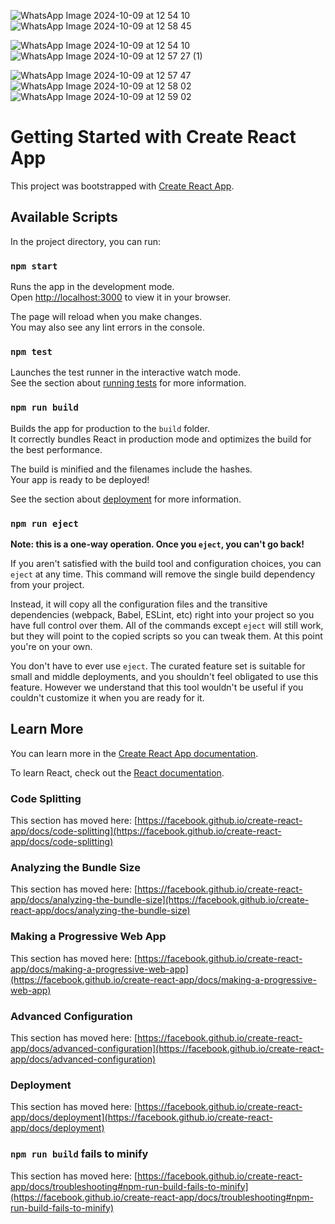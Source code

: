 ![WhatsApp Image 2024-10-09 at 12 54 10](https://github.com/user-attachments/assets/e9a60bb4-c92d-46da-aa7f-7d1f475ec064)
![WhatsApp Image 2024-10-09 at 12 58 45](https://github.com/user-attachments/assets/529cd6ac-7527-43d1-8fc2-4866ce1c7164)

![WhatsApp Image 2024-10-09 at 12 54 10](https://github.com/user-attachments/assets/e9a60bb4-c92d-46da-aa7f-7d1f475ec064)
![WhatsApp Image 2024-10-09 at 12 57 27 (1)](https://github.com/user-attachments/assets/e486ea6c-56c9-4592-80f7-0fa747cea35e)



![WhatsApp Image 2024-10-09 at 12 57 47](https://github.com/user-attachments/assets/27ae5759-cb6b-4d21-bffc-c6bf4f2cf17f)
![WhatsApp Image 2024-10-09 at 12 58 02](https://github.com/user-attachments/assets/a1001999-b016-4ac9-8c7e-6ecd9ad24a29)
![WhatsApp Image 2024-10-09 at 12 59 02](https://github.com/user-attachments/assets/9e1b729a-5bad-4d6f-8faa-f1f4d5c87594)
# Getting Started with Create React App

This project was bootstrapped with [Create React App](https://github.com/facebook/create-react-app).

## Available Scripts

In the project directory, you can run:

### `npm start`

Runs the app in the development mode.\
Open [http://localhost:3000](http://localhost:3000) to view it in your browser.

The page will reload when you make changes.\
You may also see any lint errors in the console.

### `npm test`

Launches the test runner in the interactive watch mode.\
See the section about [running tests](https://facebook.github.io/create-react-app/docs/running-tests) for more information.

### `npm run build`

Builds the app for production to the `build` folder.\
It correctly bundles React in production mode and optimizes the build for the best performance.

The build is minified and the filenames include the hashes.\
Your app is ready to be deployed!

See the section about [deployment](https://facebook.github.io/create-react-app/docs/deployment) for more information.

### `npm run eject`

**Note: this is a one-way operation. Once you `eject`, you can't go back!**

If you aren't satisfied with the build tool and configuration choices, you can `eject` at any time. This command will remove the single build dependency from your project.

Instead, it will copy all the configuration files and the transitive dependencies (webpack, Babel, ESLint, etc) right into your project so you have full control over them. All of the commands except `eject` will still work, but they will point to the copied scripts so you can tweak them. At this point you're on your own.

You don't have to ever use `eject`. The curated feature set is suitable for small and middle deployments, and you shouldn't feel obligated to use this feature. However we understand that this tool wouldn't be useful if you couldn't customize it when you are ready for it.

## Learn More

You can learn more in the [Create React App documentation](https://facebook.github.io/create-react-app/docs/getting-started).

To learn React, check out the [React documentation](https://reactjs.org/).

### Code Splitting

This section has moved here: [https://facebook.github.io/create-react-app/docs/code-splitting](https://facebook.github.io/create-react-app/docs/code-splitting)

### Analyzing the Bundle Size

This section has moved here: [https://facebook.github.io/create-react-app/docs/analyzing-the-bundle-size](https://facebook.github.io/create-react-app/docs/analyzing-the-bundle-size)

### Making a Progressive Web App

This section has moved here: [https://facebook.github.io/create-react-app/docs/making-a-progressive-web-app](https://facebook.github.io/create-react-app/docs/making-a-progressive-web-app)

### Advanced Configuration

This section has moved here: [https://facebook.github.io/create-react-app/docs/advanced-configuration](https://facebook.github.io/create-react-app/docs/advanced-configuration)

### Deployment

This section has moved here: [https://facebook.github.io/create-react-app/docs/deployment](https://facebook.github.io/create-react-app/docs/deployment)

### `npm run build` fails to minify

This section has moved here: [https://facebook.github.io/create-react-app/docs/troubleshooting#npm-run-build-fails-to-minify](https://facebook.github.io/create-react-app/docs/troubleshooting#npm-run-build-fails-to-minify)

